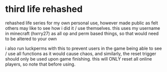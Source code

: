 # third life rehashed
 rehashed life series for my own personal use, however made public as felt others may like to see how i did it / use themselves. this uses my username in minecraft (hxrry27) as all op and perm based things, so that would need to be altered to your own

i also run luckperms with this to prevent users in the game being able to see / use all functions as it would cause chaos, and similarly, the reset trigger should only be used upon game finishing. this will ONLY reset all online players, so note that before using. 
